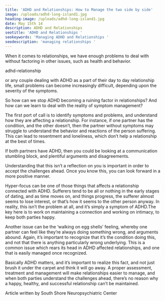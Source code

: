 ```yaml
---
title: 'ADHD and Relationships: How to Manage the two side by side'
image: /uploads/adhd-long-island1.jpg
heading-image: /uploads/adhd-long-island1.jpg
date: May 15th 14
description: ADHD and Relationships
seotitle: 'ADHD and Relationships '
seokeywords: 'Managing ADHD and Relationships '
seodescription: 'managing relationships '
---
```

When it comes to relationships, we have enough problems to deal with without factoring in other issues, such as health and behavior.

adhd-relationship
 
or any couple dealing with ADHD as a part of their day to day relationship life, small problems can become increasingly difficult, depending upon the severity of the symptoms.


So how can we stop ADHD becoming a ruining factor in relationships? And how can we learn to deal with the reality of symptom management?


The first port of call is to identify symptoms and problems, and understand how they are affecting a relationship. For instance, if one partner has the condition, and the other doesn’t, then the partner without symptoms may struggle to understand the behavior and reactions of the person suffering. This can lead to resentment and loneliness, which don’t help a relationship at the best of times.


If both partners have ADHD, then you could be looking at a communication stumbling block, and plentiful arguments and disagreements.


Understanding that this isn’t a reflection on you is important in order to accept the challenges ahead. Once you know this, you can look forward in a more positive manner.


Hyper-focus can be one of those things that affects a relationship connected with ADHD. Sufferers tend to be all or nothing in the early stages of dating, and as time moves on, and things progress, the sufferer almost seems to lose interest, or that’s how it seems to the other person anyway. In reality, this isn’t the problem at all, and it’s simply a symptom of ADHD.The key here is to work on maintaining a connection and working on intimacy, to keep both parties happy.


Another issue can be the ‘walking on egg shells’ feeling, whereby one partner can feel like they’re always doing something wrong, and arguments abound. Again, it’s important to recognize that it’s the condition doing this, and not that there is anything particularly wrong underlying. This is a common issue which rears its head in ADHD affected relationships, and one that is easily managed once recognized.



Basically ADHD matters, and it’s important to realize this fact, and not just brush it under the carpet and think it will go away. A proper assessment, treatment and management will make relationships easier to manage, and when both parties understand the challenges ahead, there’s no reason why a happy, healthy, and successful relationship can’t be maintained.



Article written by South Shore Neuropsychiatric Center
